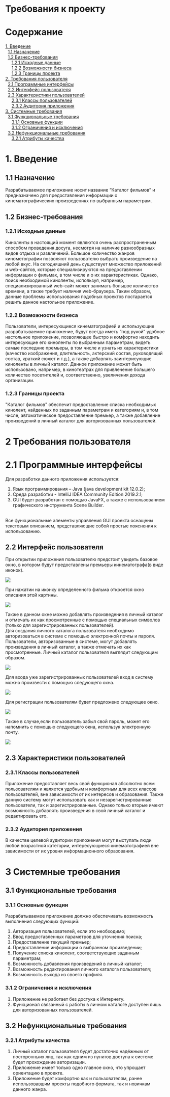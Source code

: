 # Требования к проекту
# Содержание
[1. Введение](#Введение)<br/>
&nbsp;&nbsp;[1.1 Назначение](#Назначение)<br/>
&nbsp;&nbsp;[1.2 Бизнес-требования](#Бизнес-требования)<br/>
&nbsp;&nbsp;&nbsp;&nbsp;&nbsp;[1.2.1  Исходные данные](#Исходные-данные)<br/>
&nbsp;&nbsp;&nbsp;&nbsp;&nbsp;[1.2.2  Возможности бизнеса](#Возможности-бизнеса)<br/>
&nbsp;&nbsp;&nbsp;&nbsp;&nbsp;[1.2.3  Границы проекта](#Границы-проекта)<br/>
[2. Требования пользователя](#Требования-пользователя)<br/>
&nbsp;&nbsp;[2.1 Программные интерфейсы](#Программные-интерфейсы)<br/>
&nbsp;&nbsp;[2.2 Интерфейс пользователя](#Интерфейс-пользователя)<br/>
&nbsp;&nbsp;[2.3 Характеристики пользователей](#Характеристики-пользователей)<br/>
&nbsp;&nbsp;&nbsp;&nbsp;&nbsp;[2.3.1 Классы пользователей](#Классы-пользователей)<br/>
&nbsp;&nbsp;&nbsp;&nbsp;&nbsp;[2.3.2 Аудитория приложения](#Аудитория-приложения)<br/>
[3. Системные требования](#Системные-требования)<br/>
&nbsp;&nbsp;[3.1 Функциональные требования](#Функциональные-требования)<br/>
&nbsp;&nbsp;&nbsp;&nbsp;&nbsp;[3.1.1 Основные функции](#Основные-функции)<br/>
&nbsp;&nbsp;&nbsp;&nbsp;&nbsp;[3.1.2 Ограничения и исключения](#Ограничения-и-исключения)<br/>
&nbsp;&nbsp;[3.2 Нефункциональные требования](#Нефункциональные-требования)<br/>
&nbsp;&nbsp;&nbsp;&nbsp;&nbsp;[3.2.1 Атрибуты качества](#Атрибуты-качества)<br/>

<a name="Введение"></a>
# 1. Введение

<a name="Назначение"></a>
## 1.1 Назначение
Разрабатываемое приложение носит название “Каталог фильмов” и предназначено для предоставления информации о кинематографических произведениях по выбранным параметрам.

<a name="Бизнес-требования"></a>
## 1.2 Бизнес-требования

<a name="Исходные-данные"></a>
### 1.2.1 Исходные данные
Киноленты в настоящий момент являются очень распространенным способом проведения досуга, несмотря на наличие разнообразных видов отдыха и развлечений. Большое количество жанров кинометографии позволяют пользователю выбрать произведение на любой вкус. На сегодняшний день существует множество приложений и web-сайтов, которые специализируются на предоставлении информации о фильмах, в том числе и о их характеристиках. Однако, поиск необходимой киноленты, используя, например, специализированный web-сайт может занимать большое количество времени, а также требует наличия web-браузера. Таким образом, данные проблемы использования подобных проектов постарается решить данное настольное приложение.

<a name="Возмоности-бизнеса"></a>
### 1.2.2 Возможности бизнеса
Пользователи, интересующиеся кинематографией и использующие разрабатываемое приложение, будут всегда иметь “под рукой” удобное настольное приложение, позволяющее быстро и комфортно находить интересующие его киноленты по выбранным параметрам, видеть самые последние премьеры, в том числе и узнать их характеристики (качество изображения, длительность, актерский состав, руководящий состав, краткий сюжет и т.д.), а также добавлять заинтерисующие киноленты в личный каталог. Данное приложение может быть использовано, например, в кинотеатрах для привлечение большего количество посетителей и, соответственно, увеличения дохода организации.

<a name="Границы-проекта"></a>
### 1.2.3 Границы проекта
"Каталог фильмов" обеспечит предоставление списка необходимых кинолент, найденных по заданным параметрам и категориям и, в том числе, автоматическое предоставление премьер, а также добавление произведений в личный каталог для авторизованных пользователей.

<a name="Требования-пользователя"></a>
# 2 Требования пользователя

<a name="Программные-интерфейсы"></a>
# 2.1 Программные интерфейсы
Для разработки данного приложения используется:</br>
1. Язык программирования – Java (java development kit 12.0.2);</br>
2. Среда разработки - IntelliJ IDEA Community Edition 2019.2.1;</br>
3. GUI будет разработан с помощью JavaFX, а также с использованием графического инструмента Scene Builder.
<p></br>Все функциональные элементы управления GUI проекта оснащены текстовым описанием, представляющие собой простые пояснения к использованию. </p>

<a name="Интерфейс-пользователя"></a>
## 2.2 Интерфейс пользователя
При открытии приложения пользователю предстоит увидеть базовое окно, в котором будут предоставлены премьеры кинематографа(в виде иконок).
<p><img src = "https://github.com/DurkoAnton/TRiTPO_Project/blob/master/Mockups/Главное%20окно.PNG"></p>
При нажатии на иконку определенного фильма откроется окно описания этой картины.
<p><img src = "https://github.com/DurkoAnton/TRiTPO_Project/blob/master/Mockups/Окно%20описания%20произведения.PNG"></p>
Также в данном окне можно добавлять произведения в личный каталог и отмечать их как просмотренные с помощью специальных символов (только для зарегистрированных пользователей).</br>
Для создания личного каталога пользователя необходимо авторизоваться в системе с помощью электронной почты и пароля.
Пользователи, авторизованные в системе, могут добавлять произведения в личный каталог, а также отмечать их как просмотренные. Личный каталог пользователя выглядит следующим образом.
<p><img src = "https://github.com/DurkoAnton/TRiTPO_Project/blob/master/Mockups/Окно%20личного%20каталога.PNG"></p>
Для входа уже зарегистрированных пользователей вход в систему можно произвести с помощью следующего окна.
<p><img src = "https://github.com/DurkoAnton/TRiTPO_Project/blob/master/Mockups/Окно%20входа%20в%20систему.PNG"></p>
Для регистрации пользователям будет предложено следующее окно.
<p><img src = "https://github.com/DurkoAnton/TRiTPO_Project/blob/master/Mockups/Окно%20регистрации%20в%20системе.PNG"></p>
Также в случае,если пользователь забыл свой пароль, может его напомнить с помощью следующего окна, используя электронную почту.
<p><img src = "https://github.com/DurkoAnton/TRiTPO_Project/blob/master/Mockups/Окон%20напоминания%20пароля.PNG"></p>

<a name="Характеристики-пользователей"></a>
## 2.3 Характеристики пользователей

<a name="Классы-пользователей"></a>
### 2.3.1 Классы пользователей
Приложение предоставляет весь свой функционал абсолютно всем пользователям и является удобным и комфортным для всех классов пользователей, вне зависимости от их интересов и образования. Также данную систему могут использовать как и незарегистрированные пользователи, так и зарегистрированные. Однако только вторые имеют возможность добавлять произведения в свой личный каталог и редактировать его.

<a name="Аудитория-приложения"></a>
### 2.3.2 Аудитория приложения
В качестве целевой аудитории приложения могут выступать люди любой возрастной категории, интересующиеся кинематографией вне зависимости от их уровня информационного образования.

<a name="Системные-требования"></a>
# 3 Системные требования

<a name="Функциональные-требования"></a>
## 3.1 Функциональные требования

<a name="Основные-функции"></a>
### 3.1.1 Основные функции
Разрабатываемое приложение должно обеспечивать возможность выполнения следующих функций:</br>
1. Авторизация пользователей, если это необходимо;</br>
2. Ввод предоставленных параметров для уточнения поиска;</br>
3. Предоставление текущий премьер;</br>
4. Предоставление информации о выбранном произведении;</br>
5. Получение списка кинолент, соответствующих заданным параметрам;</br>
6. Возможность добавления произведений в личный каталог;</br>
7. Возможность редактирования личного каталога пользователя;</br>
8. Возможность выхода из своего профиля.

<a name="Ограничения-и-исключения"></a>
### 3.1.2 Ограничения и исключения
1. Приложение не работает без достука к Интернету.</br>
2. Функционал связанный с работы в личном каталоге доступен лишь для авторизованных пользователей.

<a name="Нефункциональные-требования"></a>
## 3.2 Нефункциональные требования

<a name="Атрибуты-качества"></a>
### 3.2.1 Атрибуты качества
1. Личный каталог пользователя будет достаточно надёжным от посторонныих лиц, так как одним из пунктов доступа к системе будет прохождение авторизации.
2. Приложение имеет только одно главное окно, что упрощает ориентацию в проекте.
3. Приложение будет комфортно как и пользователям, ранее использовавшим проекты подобного формата, так и новичкам данного жанра.


